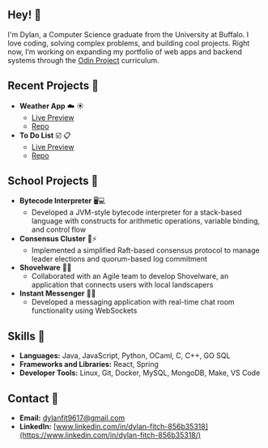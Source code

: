 ## Hey! 👋

<!--
**dfitch96/dfitch96** is a ✨ _special_ ✨ repository because its `README.md` (this file) appears on your GitHub profile.

Here are some ideas to get you started:

- 🔭 I’m currently working on ...
- 🌱 I’m currently learning ...
- 👯 I’m looking to collaborate on ...
- 🤔 I’m looking for help with ...
- 💬 Ask me about ...
- 📫 How to reach me: ...
- 😄 Pronouns: ...
- ⚡ Fun fact: ...
-->

I'm Dylan, a Computer Science graduate from the University at Buffalo. I love coding, solving complex problems, and building cool projects. Right now, I’m working on expanding my portfolio of web apps and backend systems through the [Odin Project](https://www.theodinproject.com/) curriculum.

## Recent Projects :hammer:
- __Weather App__ :cloud: :sunny:
  - [Live Preview](https://dfitch96.github.io/Weather-App/)
  - [Repo](https://github.com/dfitch96/Weather-App)
- __To Do List__ :ballot_box_with_check: :clipboard:
  - [Live Preview](https://dfitch96.github.io/Odin_To-Do-List/)
  - [Repo](https://github.com/dfitch96/Odin_To-Do-List)

## School Projects :school:
- __Bytecode Interpreter__ 🖥️💻
  - Developed a JVM-style bytecode interpreter for a stack-based language with constructs for arithmetic operations, variable binding, and control flow
- __Consensus Cluster__ 🤝⚡
  - Implemented a simplified Raft-based consensus protocol to manage leader elections and quorum-based log commitment
- __Shovelware__ 🌱💼
  - Collaborated with an Agile team to develop Shovelware, an application that connects users with local landscapers
- __Instant Messenger__ 💬📱
  - Developed a messaging application with real-time chat room functionality using WebSockets

## Skills :muscle:
- __Languages:__ Java, JavaScript, Python, OCaml, C, C++, GO SQL
- __Frameworks and Libraries:__ React, Spring
- __Developer Tools:__ Linux, Git, Docker, MySQL, MongoDB, Make, VS Code

## Contact 📧
- __Email:__ [dylanfit9617@gmail.com](mailto:dylanfit9617@gmail.com)
- __LinkedIn:__ [www.linkedin.com/in/dylan-fitch-856b35318](https://www.linkedin.com/in/dylan-fitch-856b35318/)
